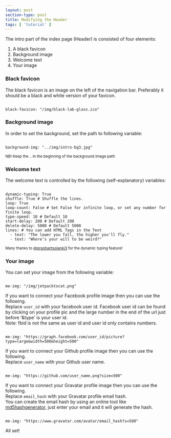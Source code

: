 ```yaml
---
layout: post
section-type: post
title: Modifying the Header
tags: [ 'tutorial' ]
---
```


The intro part of the index page (Header) is consisted of four elements:

<ol>
  <li>A black favicon</li>
  <li>Background image</li>
  <li>Welcome text</li>
  <li>Your image</li>
</ol>

### Black favicon

The black favicon is an image on the left of the navigation bar.
Preferably it should be a black and white version of your favicon.

<pre><code data-trim class="yaml">
black-favicon: "/img/black-lab-glass.ico"
</code></pre>

### Background image

In order to set the background, set the path to following variable:

<pre><code data-trim class="yaml">
background-img: "../img/intro-bg3.jpg"
</code></pre>

<small>NB! Keep the .. in the beginning of the background image path</small>

### Welcome text

The welcome text is controlled by the following (self-explanatory) variables:

<pre><code data-trim class="yaml">
dynamic-typing: True
shuffle: True # Shuffle the lines.
loop: True
loop-count: False # Set False for infinite loop, or set any number for finite loop.
type-speed: 10 # Default 10
start-delay: 200 # Default 200
delete-delay: 5000 # Default 5000
lines: # You can add HTML Tags in the Text
  - text: "The lower you fall, the higher you'll fly."
  - text: "Where’s your will to be weird?"
</code></pre>

<small>Many thanks to <a href="https://github.com/prashantsolanki3" target="blank">@prashantsolanki3</a> for the dynamic typing feature!</small>

### Your image

You can set your image from the following variable:

<pre><code data-trim class="yaml">
me-img: "/img/jetpacktocat.png"
</code></pre>

If you want to connect your Facebook profile image then you can use the following.                 
Replace `user_id` with your facebook user id. Facebook user id can be found by clicking
on your profile pic and the large number in the end of the url just before '&type' is your user id.           
Note: fbid is not the same as user id and user id only contains numbers.

<pre><code data-trim class="yaml">
me-img: "https://graph.facebook.com/user_id/picture?type=large&width=500&height=500"
</code></pre>

If you want to connect your Github profile image then you can use the following.              
Replace `user_name` with your Github user name.

<pre><code data-trim class="yaml">
me-img: "https://github.com/user_name.png?size=500"
</code></pre>

If you want to connect your Gravatar profile image then you can use the following.              
Replace `email_hash` with your Gravatar profile email hash.                      
You can create the email hash by using an online tool like [md5hashgenerator](http://www.md5hashgenerator.com/),
just enter your email and it will generate the hash.

<pre><code data-trim class="yaml">
me-img: "https://www.gravatar.com/avatar/email_hash?s=500"
</code></pre>

All set!
